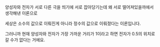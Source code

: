 양성자와 전자가 서로 다른 극을 띄기에 서로 잡아당기는데 왜 서로 떨어져있을까에서 생각해낸 이론으로

세상은 소수의 값으로 이뤄진게 아니라 정수의 값으로 이뤄졌다는 이론입니다.

그러니까 현재 양성자와 전자가 가장 가까운 거리가 1이라고 하면 전자가 0.5의 위치로 갈 수가 없다는 거에요.

